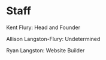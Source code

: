 # Staff

Kent Flury: Head and Founder

Allison Langston-Flury: Undetermined

Ryan Langston: Website Builder
